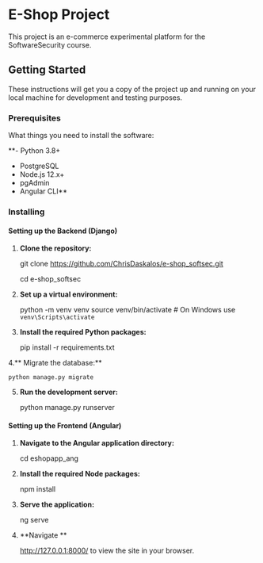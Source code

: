 # E-Shop Project

This project is an e-commerce experimental platform for the SoftwareSecurity course.

## Getting Started

These instructions will get you a copy of the project up and running on your local machine for development and testing purposes.

### Prerequisites

What things you need to install the software:

**- Python 3.8+
- PostgreSQL
- Node.js 12.x+
- pgAdmin
- Angular CLI**

### Installing

#### Setting up the Backend (Django)

1. **Clone the repository:**

   git clone https://github.com/ChrisDaskalos/e-shop_softsec.git

   cd e-shop_softsec

2. **Set up a virtual environment:**

    python -m venv venv
    source venv/bin/activate  # On Windows use `venv\Scripts\activate`

3. **Install the required Python packages:**
   
    pip install -r requirements.txt

4.** Migrate the database:**

    python manage.py migrate

5. **Run the development server:**
   
   python manage.py runserver

#### Setting up the Frontend (Angular)

1. **Navigate to the Angular application directory:**
   
    cd eshopapp_ang

3. **Install the required Node packages:**
   
    npm install

5. **Serve the application:**
   
    ng serve

7. **Navigate **
   
     http://127.0.0.1:8000/ to view the site in your browser.

